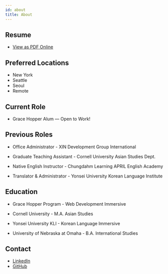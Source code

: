 ```yaml
---
id: about
title: About
---
```


## Resume

- <a href="https://kateres2021.s3.amazonaws.com/Katherine_Lee_Resume.pdf">View as PDF Online</a>

## Preferred Locations

- New York
- Seattle
- Seoul
- Remote

## Current Role

- Grace Hopper Alum — Open to Work!

## Previous Roles

- Office Administrator - XIN Development Group International

- Graduate Teaching Assistant - Cornell University Asian Studies Dept.

- Native English Instructor - Chungdahm Learning APRIL English Academy

- Translator & Administrator - Yonsei University Korean Language Institute

## Education

- Grace Hopper Program - Web Development Immersive

- Cornell University - M.A. Asian Studies

- Yonsei University KLI - Korean Language Immersive

- University of Nebraska at Omaha - B.A. International Studies

## Contact

- <a href="https://www.linkedin.com/in/katherinelee703/">LinkedIn</a>
- <a href="https://github.com/katherinelee703">GitHub</a>
